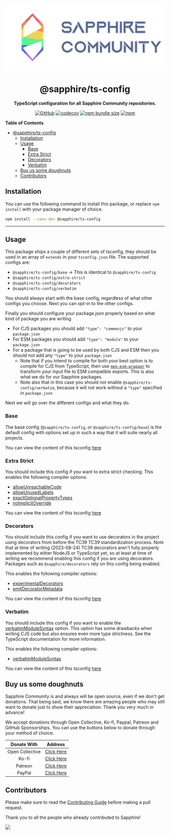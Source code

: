 <div align="center">

![Sapphire Logo](https://raw.githubusercontent.com/sapphiredev/assets/main/banners/SapphireCommunity.png)

# @sapphire/ts-config

**TypeScript configuration for all Sapphire Community repositories.**

[![GitHub](https://img.shields.io/github/license/sapphiredev/utilities)](https://github.com/sapphiredev/utilities/blob/main/LICENSE.md)
[![codecov](https://codecov.io/gh/sapphiredev/utilities/branch/main/graph/badge.svg?token=OEGIV6RFDO)](https://codecov.io/gh/sapphiredev/utilities)
[![npm bundle size](https://img.shields.io/bundlephobia/min/@sapphire/ts-config?logo=webpack&style=flat-square)](https://bundlephobia.com/result?p=@sapphire/ts-config)
[![npm](https://img.shields.io/npm/v/@sapphire/ts-config?color=crimson&logo=npm&style=flat-square)](https://www.npmjs.com/package/@sapphire/ts-config)

</div>

**Table of Contents**

-   [@sapphire/ts-config](#sapphirets-config)
    -   [Installation](#installation)
    -   [Usage](#usage)
        -   [Base](#base)
        -   [Extra Strict](#extra-strict)
        -   [Decorators](#decorators)
        -   [Verbatim](#verbatim)
    -   [Buy us some doughnuts](#buy-us-some-doughnuts)
    -   [Contributors](#contributors)

## Installation

You can use the following command to install this package, or replace `npm install` with your package manager of choice.

```sh
npm install --save-dev @sapphire/ts-config
```

---

## Usage

This package ships a couple of different sets of tsconfig, they should be used in an array of
`extends` in your `tsconfig.json` file. The supported configs are:

-   `@sapphire/ts-config/base` -> This is identical to `@sapphire/ts-config`
-   `@sapphire/ts-config/extra-strict`
-   `@sapphire/ts-config/decorators`
-   `@sapphire/ts-config/verbatim`

You should always start with the base config, regardless of what other configs you choose.
Next you can opt-in to the other configs.

Finally you should configure your package.json properly based on what kind of package you are writing

-   For CJS packages you should add `"type": "commonjs"` to your `package.json`
-   For ESM packages you should add `"type": "module"` to your `package.json`
-   For a package that is going to be used by both CJS and ESM then you should not add any `"type"` to your `package.json`
    -   Note that if you intend to compile for both your best option is to compile
        for CJS from TypeScript, then use [`gen-esm-wrapper`](https://github.com/addaleax/gen-esm-wrapper) to transform your
        input file to ESM compatible exports. This is also what we do for our Sapphire packages.
    -   Note also that in this case you should not enable `@sapphire/ts-config/verbatim`, because it will not work without
        a `"type"` specified in `package.json`

Next we will go over the different configs and what they do.

### Base

The base config (`@sapphire/ts-config`, or `@sapphire/ts-config/base`) is the default config with options set up in
such a way that it will suite nearly all projects.

You can view the content of this tsconfig [here](https://github.com/sapphiredev/utilities/blob/main/packages/ts-config/src/tsconfig.json)

### Extra Strict

You should include this config if you want to extra strict checking. This enables the following compiler options:

-   [allowUnreachableCode](https://www.typescriptlang.org/tsconfig#allowUnreachableCode)
-   [allowUnusedLabels](https://www.typescriptlang.org/tsconfig#allowUnusedLabels)
-   [exactOptionalPropertyTypes](https://www.typescriptlang.org/tsconfig#exactOptionalPropertyTypes)
-   [noImplicitOverride](https://www.typescriptlang.org/tsconfig#noImplicitOverride)

You can view the content of this tsconfig [here](https://github.com/sapphiredev/utilities/blob/main/packages/ts-config/src/extra-strict.json)

### Decorators

You should include this config if you want to use decorators in the project using decorators from before the TC39
TC39 standardization process. Note that at time of writing (2023-08-24) TC39 decorators aren't fully properly
implemented by either NodeJS or TypeScript yet, so at least at time of writing we recommend enabling this config if
you are using decorators. Packages such as `@sapphire/decorators` rely on this config being enabled.

This enables the following compiler options:

-   [experimentalDecorators](https://www.typescriptlang.org/tsconfig#experimentalDecorators)
-   [emitDecoratorMetadata](https://www.typescriptlang.org/tsconfig#emitDecoratorMetadata)

You can view the content of this tsconfig [here](https://github.com/sapphiredev/utilities/blob/main/packages/ts-config/src/decorators.json)

### Verbatim

You should include this config if you want to enable the
[verbatimModuleSyntax](https://www.typescriptlang.org/tsconfig#verbatimModuleSyntax) option. This option has some
drawbacks when writing CJS code but also ensures even more type strictness.
See the TypeScript documentation for more information.

This enables the following compiler options:

-   [verbatimModuleSyntax](https://www.typescriptlang.org/tsconfig#verbatimModuleSyntax)

You can view the content of this tsconfig [here](https://github.com/sapphiredev/utilities/blob/main/packages/ts-config/src/verbatim.json)

## Buy us some doughnuts

Sapphire Community is and always will be open source, even if we don't get donations. That being said, we know there are amazing people who may still want to donate just to show their appreciation. Thank you very much in advance!

We accept donations through Open Collective, Ko-fi, Paypal, Patreon and GitHub Sponsorships. You can use the buttons below to donate through your method of choice.

|   Donate With   |                       Address                       |
| :-------------: | :-------------------------------------------------: |
| Open Collective | [Click Here](https://sapphirejs.dev/opencollective) |
|      Ko-fi      |      [Click Here](https://sapphirejs.dev/kofi)      |
|     Patreon     |    [Click Here](https://sapphirejs.dev/patreon)     |
|     PayPal      |     [Click Here](https://sapphirejs.dev/paypal)     |

## Contributors

Please make sure to read the [Contributing Guide][contributing] before making a pull request.

Thank you to all the people who already contributed to Sapphire!

<a href="https://github.com/sapphiredev/utilities/graphs/contributors">
  <img src="https://contrib.rocks/image?repo=sapphiredev/utilities" />
</a>

[contributing]: https://github.com/sapphiredev/.github/blob/main/.github/CONTRIBUTING.md
